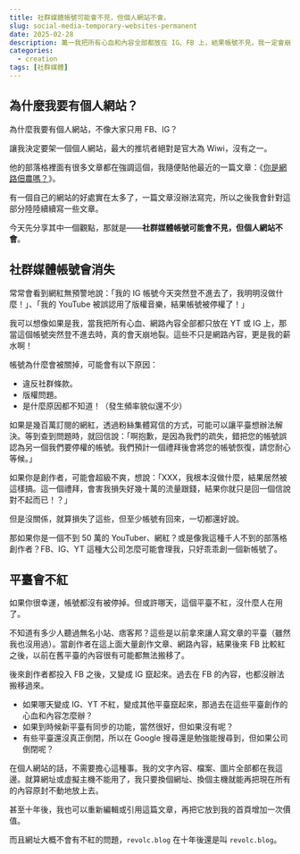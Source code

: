 ```yaml
---
title: 社群媒體帳號可能會不見，但個人網站不會。
slug: social-media-temporary-websites-permanent
date: 2025-02-28
description: 萬一我把所有心血和內容全部都放在 IG、FB 上，結果帳號不見，我一定會崩潰。
categories:
  - creation
tags: [社群媒體]
---
```


## 為什麼我要有個人網站？

為什麼我要有個人網站，不像大家只用 FB、IG？

讓我決定要架一個個人網站，最大的推坑者絕對是官大為 Wiwi，沒有之一。

他的部落格裡面有很多文章都在強調這個，我隨便貼他最近的一篇文章：《[你是網路佃農嗎？](https://wiwi.blog/blog/internet-peasant)》。

有一個自己的網站的好處實在太多了，一篇文章沒辦法寫完，所以之後我會針對這部分陸陸續續寫一些文章。

今天先分享其中一個觀點，那就是——**社群媒體帳號可能會不見，但個人網站不會**。

## 社群媒體帳號會消失

常常會看到網紅無預警地說：「我的 IG 帳號今天突然登不進去了，我明明沒做什麼！」、「我的 YouTube 被誤認用了版權音樂，結果帳號被停權了！」

我可以想像如果是我，當我把所有心血、網路內容全部都只放在 YT 或 IG 上，那當這個帳號突然登不進去時，真的會天崩地裂。這些不只是網路內容，更是我的薪水啊！

帳號為什麼會被關掉，可能會有以下原因：

- 違反社群條款。
- 版權問題。
- 是什麼原因都不知道！（發生頻率貌似還不少）

如果是幾百萬訂閱的網紅，透過粉絲集體寫信的方式，可能可以讓平臺想辦法解決。等到查到問題時，就回信說：「啊抱歉，是因為我們的疏失，錯把您的帳號誤認為另一個我們要停權的帳號。我們預計一個禮拜後會將您的帳號恢復，請您耐心等候。」

如果你是創作者，可能會超級不爽，想說：「XXX，我根本沒做什麼，結果居然被這樣搞。這一個禮拜，會害我損失好幾十萬的流量跟錢，結果你就只是回一個信說對不起而已！？」

但是沒關係，就算損失了這些，但至少帳號有回來，一切都還好說。

那如果你是一個不到 50 萬的 YouTuber、網紅？或是像我這種千人不到的部落格創作者？FB、IG、YT 這種大公司怎麼可能會理我，只好乖乖創一個新帳號了。

## 平臺會不紅

如果你很幸運，帳號都沒有被停掉。但或許哪天，這個平臺不紅，沒什麼人在用了。

不知道有多少人聽過無名小站、痞客邦？這些是以前拿來讓人寫文章的平臺（雖然我也沒用過）。當創作者在這上面大量創作文章、網路內容，結果後來 FB 比較紅之後，以前在舊平臺的內容很有可能都無法搬移了。

後來創作者都投入 FB 之後，又變成 IG 竄起來。過去在 FB 的內容，也都沒辦法搬移過來。

- 如果哪天變成 IG、YT 不紅，變成其他平臺竄起來，那過去在這些平臺創作的心血和內容怎麼辦？
- 如果到時候新平臺有同步的功能，當然很好，但如果沒有呢？
- 有些平臺還沒真正倒閉，所以在 Google 搜尋還是勉強能搜尋到，但如果公司倒閉呢？

在個人網站的話，不需要擔心這種事。我的文字內容、檔案、圖片全部都在我這邊。就算網址或虛擬主機不能用了，我只要換個網址、換個主機就能再把現在所有的內容原封不動地放上去。

甚至十年後，我也可以重新編輯或引用這篇文章，再把它放到我的首頁增加一次價值。

而且網址大概不會有不紅的問題，`revolc.blog` 在十年後還是叫 `revolc.blog`。
